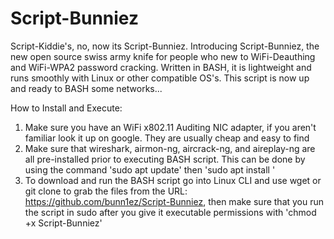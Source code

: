 # Script-Bunniez
Script-Kiddie's, no, now its Script-Bunniez. Introducing Script-Bunniez, the new open source swiss army knife for people who new to WiFi-Deauthing and WiFi-WPA2 password cracking. Written in BASH, it is lightweight and runs smoothly with Linux or other compatible OS's. This script is now up and ready to BASH some networks...

How to Install and Execute:
1. Make sure you have an WiFi x802.11 Auditing NIC adapter, if you aren't familiar look it up on google. They are usually cheap and easy to find
2. Make sure that wireshark, airmon-ng, aircrack-ng, and aireplay-ng are all pre-installed prior to executing BASH script. This can be done by using the command 'sudo apt update' then 'sudo apt install <name>' 
3. To download and run the BASH script go into Linux CLI and use wget or git clone to grab the files from the URL: https://github.com/bunn1ez/Script-Bunniez, then make sure that you run the script in sudo after you give it executable permissions with 'chmod +x Script-Bunniez'
